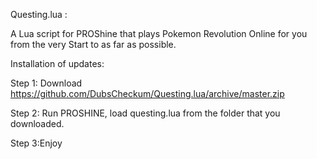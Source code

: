 Questing.lua :

A Lua script for PROShine that plays Pokemon Revolution Online for you from the very Start to as far as possible.

Installation of updates:

Step 1: Download https://github.com/DubsCheckum/Questing.lua/archive/master.zip

Step 2: Run PROSHINE, load questing.lua from the folder that you downloaded.

Step 3:Enjoy
